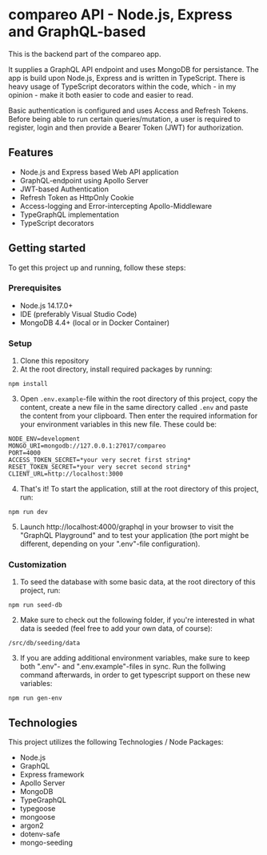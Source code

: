 # compareo API - Node.js, Express and GraphQL-based

This is the backend part of the compareo app.

It supplies a GraphQL API endpoint and uses MongoDB for persistance. The app is build upon Node.js, Express and is written in TypeScript. There is heavy usage of TypeScript decorators within the code, which - in my opinion - make it both easier to code and easier to read. 

Basic authentication is configured and uses Access and Refresh Tokens. Before being able to run certain queries/mutation, a user is required to register, login and then provide a Bearer Token (JWT) for authorization.

## Features

- Node.js and Express based Web API application
- GraphQL-endpoint using Apollo Server
- JWT-based Authentication
- Refresh Token as HttpOnly Cookie
- Access-logging and Error-intercepting Apollo-Middleware
- TypeGraphQL implementation
- TypeScript decorators

## Getting started

To get this project up and running, follow these steps:

### Prerequisites

- Node.js 14.17.0+
- IDE (preferably Visual Studio Code)
- MongoDB 4.4+ (local or in Docker Container)

### Setup

1. Clone this repository
2. At the root directory, install required packages by running:

```
npm install
```

3. Open `.env.example`-file within the root directory of this project, copy the content, create a new file in the same directory called `.env` and paste the content from your clipboard. Then enter the required information for your environment variables in this new file. These could be:

```
NODE_ENV=development
MONGO_URI=mongodb://127.0.0.1:27017/compareo
PORT=4000
ACCESS_TOKEN_SECRET=*your very secret first string*
RESET_TOKEN_SECRET=*your very secret second string*
CLIENT_URL=http://localhost:3000
```

4. That's it! To start the application, still at the root directory of this project, run:

```
npm run dev
```

5. Launch http://localhost:4000/graphql in your browser to visit the "GraphQL Playground" and to test your application (the port might be different, depending on your ".env"-file configuration).


### Customization

1. To seed the database with some basic data, at the root directory of this project, run:

```
npm run seed-db
```

2. Make sure to check out the following folder, if you're interested in what data is seeded (feel free to add your own data, of course):

```
/src/db/seeding/data
```

3. If you are adding additional environment variables, make sure to keep both ".env"- and ".env.example"-files in sync. Run the follwing command afterwards, in order to get typescript support on these new variables:

```
npm run gen-env
```


## Technologies

This project utilizes the following Technologies / Node Packages:
- Node.js
- GraphQL
- Express framework
- Apollo Server
- MongoDB
- TypeGraphQL
- typegoose
- mongoose
- argon2
- dotenv-safe
- mongo-seeding
